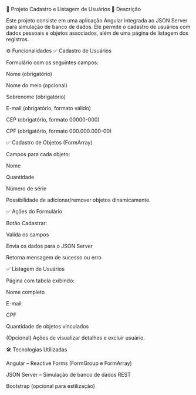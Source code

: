 📌 Projeto Cadastro e Listagem de Usuários
📝 Descrição

Este projeto consiste em uma aplicação Angular integrada ao JSON Server para simulação de banco de dados.
Ele permite o cadastro de usuários com dados pessoais e objetos associados, além de uma página de listagem dos registros.

⚙️ Funcionalidades
✅ Cadastro de Usuários

Formulário com os seguintes campos:

Nome (obrigatório)

Nome do meio (opcional)

Sobrenome (obrigatório)

E-mail (obrigatório, formato válido)

CEP (obrigatório, formato 00000-000)

CPF (obrigatório, formato 000.000.000-00)

✅ Cadastro de Objetos (FormArray)

Campos para cada objeto:

Nome

Quantidade

Número de série

Possibilidade de adicionar/remover objetos dinamicamente.

✅ Ações do Formulário

Botão Cadastrar:

Valida os campos

Envia os dados para o JSON Server

Retorna mensagem de sucesso ou erro

✅ Listagem de Usuários

Página com tabela exibindo:

Nome completo

E-mail

CPF

Quantidade de objetos vinculados

(Opcional) Ações de visualizar detalhes e excluir usuário.

🛠️ Tecnologias Utilizadas

Angular
 – Reactive Forms (FormGroup e FormArray)

JSON Server
 – Simulação de banco de dados REST

Bootstrap
 (opcional para estilização)
